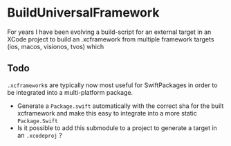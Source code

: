 BuildUniversalFramework
=================
For years I have been evolving a build-script for an external target in an XCode project to build an .xcframework from multiple framework targets (ios, macos, visionos, tvos) which

Todo
------------
`.xcframework`s are typically now most useful for SwiftPackages in order to be integrated into a multi-platform package.
- Generate a `Package.swift` automatically with the correct sha for the built xcframework and make this easy to integrate into a more static `Package.Swift`
- Is it possible to add this submodule to a project to generate a target in an `.xcodeproj` ?
